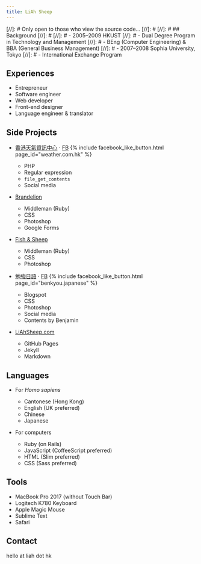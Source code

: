 ```yaml
---
title: LiAh Sheep
---
```


[//]: # Only open to those who view the source code...
[//]: #
[//]: # ## Background
[//]: #
[//]: # - 2005–2009 HKUST
[//]: #   - Dual Degree Program in Technology and Management
[//]: #   - BEng (Computer Engineering) & BBA (General Business Management)
[//]: # - 2007–2008 Sophia University, Tokyo
[//]: #   - International Exchange Program

## Experiences

- Entrepreneur
- Software engineer
- Web developer
- Front-end designer
- Language engineer & translator

## Side Projects

- [香港天氣資訊中心](http://www.weather.com.hk/)
  ⋅ [FB](https://www.facebook.com/weather.com.hk/)
  {% include facebook_like_button.html page_id="weather.com.hk" %}
    - PHP
    - Regular expression
    - `file_get_contents`
    - Social media

- [Brandelion](http://brandelion.co/)
    - Middleman (Ruby)
    - CSS
    - Photoshop
    - Google Forms

- [Fish & Sheep](http://fish.liahsheep.com/)
    - Middleman (Ruby)
    - CSS
    - Photoshop
    
- [勉強日語](http://benkyou-japanese.blogspot.com/)
  ⋅ [FB](https://www.facebook.com/benkyou.japanese/)
  {% include facebook_like_button.html page_id="benkyou.japanese" %}
    - Blogspot
    - CSS
    - Photoshop
    - Social media
    - Contents by Benjamin

- [LiAhSheep.com](http://liahsheep.com/)
    - GitHub Pages
    - Jekyll
    - Markdown
    
## Languages

- For *Homo sapiens*
    - Cantonese (Hong Kong)
    - English (UK preferred)
    - Chinese
    - Japanese
        
- For computers
    - Ruby (on Rails)
    - JavaScript (CoffeeScript preferred)
    - HTML (Slim preferred)
    - CSS (Sass preferred)
        
## Tools

- MacBook Pro 2017 (without Touch Bar)
- Logitech K780 Keyboard
- Apple Magic Mouse
- Sublime Text
- Safari

## Contact

hello at liah dot hk
